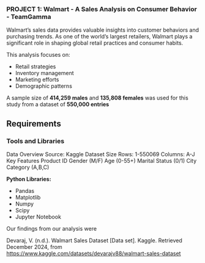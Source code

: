 ### PROJECT 1: Walmart - A Sales Analysis on Consumer Behavior - TeamGamma ###

Walmart’s sales data provides valuable insights into customer behaviors and purchasing trends. As one of the world’s largest retailers, Walmart plays a significant role in shaping global retail practices and consumer habits.

This analysis focuses on:
- Retail strategies
- Inventory management
- Marketing efforts
- Demographic patterns

A sample size of **414,259 males** and **135,808 females** was used for this study from a dataset of **550,000 entries**

## Requirements

### Tools and Libraries

Data Overview
Source: Kaggle 
Dataset Size
Rows: 1-550069
Columns: A-J
Key Features
Product ID 
Gender (M/F)
Age (0-55+)
Marital Status (0/1)
City Category (A,B,C)

**Python Libraries:**
- Pandas
- Matplotlib
- Numpy
- Scipy
- Jupyter Notebook


Our findings from our analysis were 



Devaraj, V. (n.d.). Walmart Sales Dataset [Data set]. Kaggle. Retrieved December 2024, from https://www.kaggle.com/datasets/devarajv88/walmart-sales-dataset
